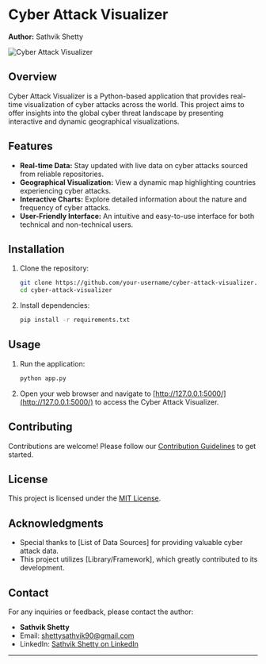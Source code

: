 # Cyber Attack Visualizer

**Author:** Sathvik Shetty

![Cyber Attack Visualizer](link_to_your_image_or_logo.png)

## Overview

Cyber Attack Visualizer is a Python-based application that provides real-time visualization of cyber attacks across the world. This project aims to offer insights into the global cyber threat landscape by presenting interactive and dynamic geographical visualizations.

## Features

- **Real-time Data:** Stay updated with live data on cyber attacks sourced from reliable repositories.
- **Geographical Visualization:** View a dynamic map highlighting countries experiencing cyber attacks.
- **Interactive Charts:** Explore detailed information about the nature and frequency of cyber attacks.
- **User-Friendly Interface:** An intuitive and easy-to-use interface for both technical and non-technical users.

## Installation

1. Clone the repository:

    ```bash
    git clone https://github.com/your-username/cyber-attack-visualizer.git
    cd cyber-attack-visualizer
    ```

2. Install dependencies:

    ```bash
    pip install -r requirements.txt
    ```

## Usage

1. Run the application:

    ```bash
    python app.py
    ```

2. Open your web browser and navigate to [http://127.0.0.1:5000/](http://127.0.0.1:5000/) to access the Cyber Attack Visualizer.

## Contributing

Contributions are welcome! Please follow our [Contribution Guidelines](CONTRIBUTING.md) to get started.

## License

This project is licensed under the [MIT License](LICENSE).

## Acknowledgments

- Special thanks to [List of Data Sources] for providing valuable cyber attack data.
- This project utilizes [Library/Framework], which greatly contributed to its development.

## Contact

For any inquiries or feedback, please contact the author:

- **Sathvik Shetty**
- Email: shettysathvik90@gmail.com
- LinkedIn: [Sathvik Shetty on LinkedIn](https://www.linkedin.com/in/sathvik-d-shetty/)

---
